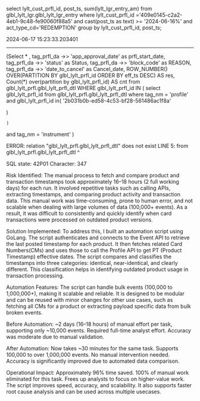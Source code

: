 select lylt_cust_prfl_id, post_ts, sum(lylt_lgr_entry_am)
from glbl_lylt_lgr.glbl_lylt_lgr_entry
where lylt_cust_prfl_id  ='409e0145-c2a2-4eb1-9c48-fe90060f88a5'
and cast(post_ts as text) >= '2024-06-16%' 
and act_type_cd='REDEMPTION'
group by lylt_cust_prfl_id, post_ts;

2024-06-17 15:23:33.203401



--------------





(Select * , tag_prfl_da ->> 'app_approval_date' as prfl_start_date, tag_prfl_da ->> 'status' as Status, tag_prfl_da ->> 'block_code' as REASON, tag_prfl_da ->> 'date_to_cancel' as Cancel_date, ROW_NUMBER()
				OVER(PARTITION BY glbl_lylt_prfl_id 
					 ORDER BY eff_ts DESC) AS res,
				Count(*) over(partition by glbl_lylt_prfl_id) AS cnt
	from glbl_lylt_prfl.glbl_lylt_prfl_dtl
	WHERE glbl_lylt_prfl_id IN (
		select glbl_lylt_prfl_id from glbl_lylt_prfl.glbl_lylt_prfl_dtl
	where tag_nm = 'profile'
	and glbl_lylt_prfl_id in( '2b031b0b-ed58-4c53-bf28-561486ac1f8a'

)
		
	)
and tag_nm = 'instrument' )



ERROR:  relation "glbl_lylt_prfl.glbl_lylt_prfl_dtl" does not exist
LINE 5:  from glbl_lylt_prfl.glbl_lylt_prfl_dtl
              ^ 

SQL state: 42P01
Character: 347















Risk Identified: 
The manual process to fetch and compare product and transaction timestamps took approximately 16–18 hours (2 full working days) for each run. It involved repetitive tasks such as calling APIs, extracting timestamps, and comparing product activity and transaction data. This manual work was time-consuming, prone to human error, and not scalable when dealing with large volumes of data (100,000+ events). As a result, it was difficult to consistently and quickly identify when card transactions were processed on outdated product versions.  

Solution Implemented: 
To address this, I built an automation script using GoLang. The script authenticates and connects to the Event API to retrieve the last posted timestamp for each product. It then fetches related Card Numbers(CMs) and uses those to call the Profile API to get PT (Product Timestamp) effective dates. The script compares and classifies the timestamps into three categories: identical, near-identical, and clearly different. This classification helps in identifying outdated product usage in transaction processing.

Automation Features: 
The script can handle bulk events (100,000 to 1,000,000+), making it scalable and reliable. It is designed to be modular and can be reused with minor changes for other use cases, such as fetching all CMs for a product or extracting payload specific data from bulk broken events.

Before Automation: 
~2 days (16–18 hours) of manual effort per task, supporting only ~10,000 events. Required full-time analyst effort. Accuracy was moderate due to manual validation.

After Automation: 
Now takes ~30 minutes for the same task. Supports 100,000 to over 1,000,000 events. No manual intervention needed. Accuracy is significantly improved due to automated data comparison.

Operational Impact: 
Approximately 96% time saved. 100% of manual work eliminated for this task. Frees up analysts to focus on higher-value work. The script improves speed, accuracy, and scalability. It also supports faster root cause analysis and can be used across multiple usecases.
